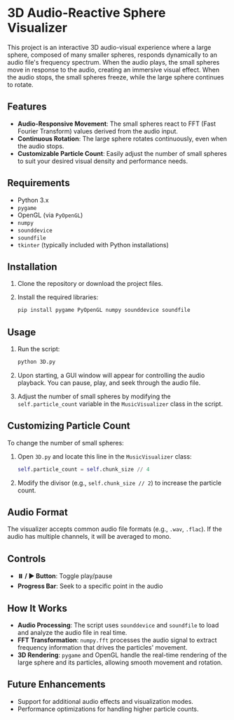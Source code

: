 # 3D Audio-Reactive Sphere Visualizer

This project is an interactive 3D audio-visual experience where a large sphere, composed of many smaller spheres, responds dynamically to an audio file's frequency spectrum. When the audio plays, the small spheres move in response to the audio, creating an immersive visual effect. When the audio stops, the small spheres freeze, while the large sphere continues to rotate.

## Features
- **Audio-Responsive Movement**: The small spheres react to FFT (Fast Fourier Transform) values derived from the audio input.
- **Continuous Rotation**: The large sphere rotates continuously, even when the audio stops.
- **Customizable Particle Count**: Easily adjust the number of small spheres to suit your desired visual density and performance needs.

## Requirements
- Python 3.x
- `pygame`
- OpenGL (via `PyOpenGL`)
- `numpy`
- `sounddevice`
- `soundfile`
- `tkinter` (typically included with Python installations)

## Installation
1. Clone the repository or download the project files.
2. Install the required libraries:

    ```bash
    pip install pygame PyOpenGL numpy sounddevice soundfile
    ```

## Usage
1. Run the script:

    ```bash
    python 3D.py
    ```

2. Upon starting, a GUI window will appear for controlling the audio playback. You can pause, play, and seek through the audio file.
3. Adjust the number of small spheres by modifying the `self.particle_count` variable in the `MusicVisualizer` class in the script.

## Customizing Particle Count
To change the number of small spheres:

1. Open `3D.py` and locate this line in the `MusicVisualizer` class:

    ```python
    self.particle_count = self.chunk_size // 4
    ```

2. Modify the divisor (e.g., `self.chunk_size // 2`) to increase the particle count.

## Audio Format
The visualizer accepts common audio file formats (e.g., `.wav`, `.flac`). If the audio has multiple channels, it will be averaged to mono.

## Controls
- **⏸️ / ▶️ Button**: Toggle play/pause
- **Progress Bar**: Seek to a specific point in the audio

## How It Works
- **Audio Processing**: The script uses `sounddevice` and `soundfile` to load and analyze the audio file in real time.
- **FFT Transformation**: `numpy.fft` processes the audio signal to extract frequency information that drives the particles' movement.
- **3D Rendering**: `pygame` and OpenGL handle the real-time rendering of the large sphere and its particles, allowing smooth movement and rotation.

## Future Enhancements
- Support for additional audio effects and visualization modes.
- Performance optimizations for handling higher particle counts.
